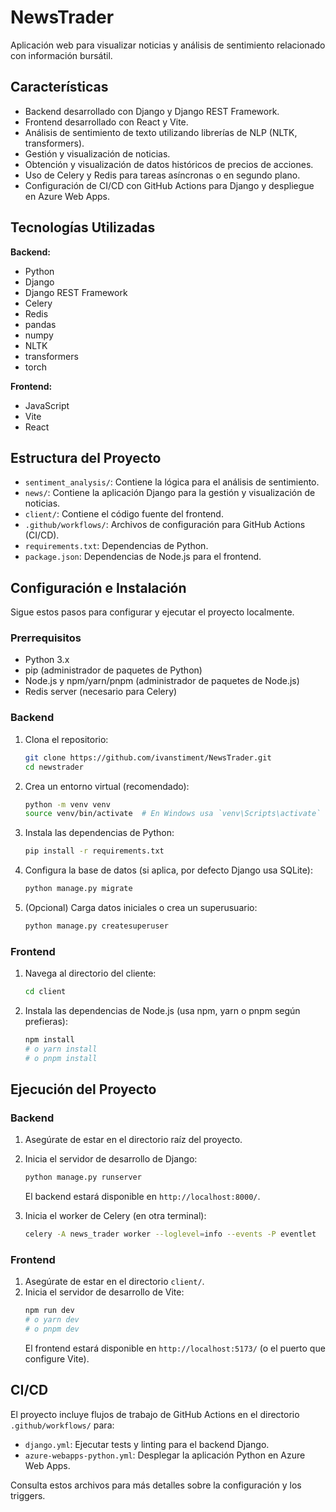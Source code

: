 # NewsTrader

Aplicación web para visualizar noticias y análisis de sentimiento relacionado con información bursátil.

## Características

*   Backend desarrollado con Django y Django REST Framework.
*   Frontend desarrollado con React y Vite.
*   Análisis de sentimiento de texto utilizando librerías de NLP (NLTK, transformers).
*   Gestión y visualización de noticias.
*   Obtención y visualización de datos históricos de precios de acciones.
*   Uso de Celery y Redis para tareas asíncronas o en segundo plano.
*   Configuración de CI/CD con GitHub Actions para Django y despliegue en Azure Web Apps.

## Tecnologías Utilizadas

**Backend:**

*   Python
*   Django
*   Django REST Framework
*   Celery
*   Redis
*   pandas
*   numpy
*   NLTK
*   transformers
*   torch

**Frontend:**

*   JavaScript
*   Vite
*   React

## Estructura del Proyecto

*   `sentiment_analysis/`: Contiene la lógica para el análisis de sentimiento.
*   `news/`: Contiene la aplicación Django para la gestión y visualización de noticias.
*   `client/`: Contiene el código fuente del frontend.
*   `.github/workflows/`: Archivos de configuración para GitHub Actions (CI/CD).
*   `requirements.txt`: Dependencias de Python.
*   `package.json`: Dependencias de Node.js para el frontend.

## Configuración e Instalación

Sigue estos pasos para configurar y ejecutar el proyecto localmente.

### Prerrequisitos

*   Python 3.x
*   pip (administrador de paquetes de Python)
*   Node.js y npm/yarn/pnpm (administrador de paquetes de Node.js)
*   Redis server (necesario para Celery)

### Backend

1.  Clona el repositorio:
    ```bash
    git clone https://github.com/ivanstiment/NewsTrader.git
    cd newstrader
    ```
2.  Crea un entorno virtual (recomendado):
    ```bash
    python -m venv venv
    source venv/bin/activate  # En Windows usa `venv\Scripts\activate`
    ```
3.  Instala las dependencias de Python:
    ```bash
    pip install -r requirements.txt
    ```
4.  Configura la base de datos (si aplica, por defecto Django usa SQLite):
    ```bash
    python manage.py migrate
    ```
5.  (Opcional) Carga datos iniciales o crea un superusuario:
    ```bash
    python manage.py createsuperuser
    ```

### Frontend

1.  Navega al directorio del cliente:
    ```bash
    cd client
    ```
2.  Instala las dependencias de Node.js (usa npm, yarn o pnpm según prefieras):
    ```bash
    npm install
    # o yarn install
    # o pnpm install
    ```

## Ejecución del Proyecto

### Backend

1.  Asegúrate de estar en el directorio raíz del proyecto.
2.  Inicia el servidor de desarrollo de Django:
    ```bash
    python manage.py runserver
    ```
    El backend estará disponible en `http://localhost:8000/`.

3.  Inicia el worker de Celery (en otra terminal):
    ```bash
    celery -A news_trader worker --loglevel=info --events -P eventlet

    ```

### Frontend

1.  Asegúrate de estar en el directorio `client/`.
2.  Inicia el servidor de desarrollo de Vite:
    ```bash
    npm run dev
    # o yarn dev
    # o pnpm dev
    ```
    El frontend estará disponible en `http://localhost:5173/` (o el puerto que configure Vite).

## CI/CD

El proyecto incluye flujos de trabajo de GitHub Actions en el directorio `.github/workflows/` para:

*   `django.yml`: Ejecutar tests y linting para el backend Django.
*   `azure-webapps-python.yml`: Desplegar la aplicación Python en Azure Web Apps.

Consulta estos archivos para más detalles sobre la configuración y los triggers.